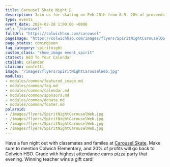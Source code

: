 ```yaml
---
title: Carousel Skate Night 🎉
description: Join us for skating on Feb 28th from 6-9. 20% of proceeds go back to Colwich HSO.
type: events
event_date: 2024-02-28 1:00:00 +0000
url: "/carousel"
fullUrl: "https://colwichhso.com/carousel"
pageImage: "https://colwichhso.com/images/flyers/SpiritNightCarouselOG.jpg"
page_status: comingsoon
faq_category: spiritnight
custom_class: "show_image event_spirit"
ctatext: Add To Your Calendar
ctalink: calendar
ctaicon: confetti
image: "/images/flyers/SpiritNightCarouselWeb.jpg"
modules:
- modules/common/featured_image.md
- modules/common/faq.md
- modules/common/calendar.md
- modules/common/sponsors.md
- modules/common/donate.md
- modules/common/footer.md
polaroid: 
- /images/flyers/SpiritNightCarouselWeb.jpg
- /images/flyers/SpiritNightCarouselWeb.jpg
- /images/flyers/SpiritNightCarouselWeb.jpg
- /images/flyers/SpiritNightCarouselWeb.jpg
---
```

Have a fun night out with classmates and familes at [Carousel Skate](https://carouselsk8ks.com). Make sure to mention Colwich Elementary, and 20% of profits will go back to Colwich HSO. Grade with highest attendance earns pizza party that evening. Winning teacher wins a gift card!